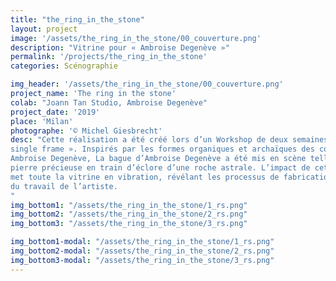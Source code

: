 ```yaml
---
title: "the_ring_in_the_stone"
layout: project 
image: '/assets/the_ring_in_the_stone/00_couverture.png'
description: "Vitrine pour « Ambroise Degenève »"
permalink: '/projects/the_ring_in_the_stone'
categories: Scénographie

img_header: '/assets/the_ring_in_the_stone/00_couverture.png'
project_name: 'The ring in the stone'
colab: "Joann Tan Studio, Ambroise Degenève"
project_date: '2019'
place: 'Milan'
photographe: '© Michel Giesbrecht'
desc: "Cette réalisation a été créé lors d’un Workshop de deux semaines : « A story in a
single frame ». Inspirés par les formes organiques et archaïques des collections
Ambroise Degenève, La bague d’Ambroise Degenève a été mis en scène telle une
pierre précieuse en train d’éclore d’une roche astrale. L’impact de cette naissance
met toute la vitrine en vibration, révélant les processus de fabrication et la sensibilité
du travail de l’artiste.
"
img_bottom1: "/assets/the_ring_in_the_stone/1_rs.png"
img_bottom2: "/assets/the_ring_in_the_stone/2_rs.png"
img_bottom3: "/assets/the_ring_in_the_stone/3_rs.png"

img_bottom1-modal: "/assets/the_ring_in_the_stone/1_rs.png"
img_bottom2-modal: "/assets/the_ring_in_the_stone/2_rs.png"
img_bottom3-modal: "/assets/the_ring_in_the_stone/3_rs.png"
---
```


